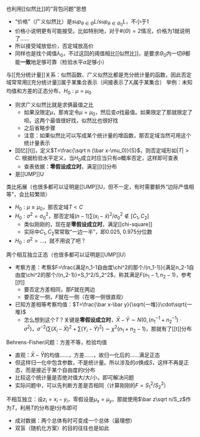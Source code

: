 也利用[[似然比]]的“背包问题”思想
- “价格”（广义似然比）是$sup_{\theta\in \Theta}L/sup_{\theta\in\Theta_0}L$，不小于1
- 价格小说明更有可能接受。比如特别地，对于$\#(\Theta)=2$情况，价格为1就说明了……
- 所以接受域放低价，否定域放高价
- 同样也是找个阈值$\lambda_0$，不过这回的阈值相比[[似然比]]，是要求$\Theta_0$内一切$\theta$都能**一致**地足够可靠（检验水平$\alpha$足够小）

与[[充分统计量]]关系：似然函数、广义似然比都是充分统计量的函数，因此否定域常常用[[充分统计量]]属于某集合表示（间接表示了$X_i$属于某集合）
举例：未知均值和方差的正态分布，$H_0:\mu=\mu_0$
- 则求广义似然比就是求俩最值之比
  - 如果没限定$\mu$，那肯定令$\mu=\mu_0$，然后变$\sigma$找最值。如果限定了那就限定了呗。这两个最值很好找，似然比也很好找
  - 之后省略步骤
  - 注意：如果似然比可以写成某个统计量的增函数，那否定域当然可用这个统计量表示
- 回忆[[t]]，定义$T=\frac{\sqrt n (\bar x-\mu_0)}{S}$，则否定域形如$|T|>C$. 根据检验水平定义，当$H_0$成立时应当只有$\alpha$概率否定，这样即可查表
  - 查表依据：**零假设成立时**，满足[[t]]分布
- 是[[UMP]]U

类比拓展（也很多都可以证明是[[UMP]]U，但不一定，有时需要额外“边际产值相等”，会比较繁琐）
- $H_0:\mu\ge \mu_0$，那否定域$T<C$
- $H_0:\sigma^2=\sigma_0^2$，那否定域$(n-1)\sum(x_i-\bar x)^2/\sigma_0^2\notin [C_1,C_2]$
  - 类似刚刚的，现在是**零假设成立时**，满足[[chi-square]]
  - 实际中$C_1,C_2$常常取“一边一半”，即0.025, 0.975分位数
- $H_0:\sigma^2>...$，就不用说了吧？

两个相互独立正态（也很多都可以证明是[[UMP]]U）
- 考察方差：考察$F=\frac{满足n_1-1自由度\chi^2的那个/(n_1-1)}{满足n_2-1自由度\chi^2的那个/(n_2-1)}=S_1^2/S_2^2$，称其满足$F(n_1-1,n_2-1)$，参考[[f]]
  - 要否定方差相同，那$F$就在两边
  - 要否定一侧，$F$就在一侧（在哪一侧很直观）
- 已知方差相等考察均值：$T=\frac{\bar x-\bar y}{\sqrt{一堆}}\cdot\sqrt{一堆}$
  - 怎么想到这个$T$？关键是**零假设成立时**，$\bar X-\bar Y\sim N(0,(n_1^{-1}+n_2^{-1})\cdot \sigma^2)$，$\sigma^{-2}(\sum (X_i-\bar X)^2+\sum(Y_i-\bar Y)^2)\sim \chi^2(n_1+n_2-1)$，那就有了[[t]]分布

Behrens-Fisher问题：方差不等，检验均值
- 直观：$\bar X-\bar Y$的均值……，方差……，故归一化后的……满足正态
- 但这样归一化中包含参数，不是统计量。所以涉及的$\sigma$换成$S$，这样不再是正态，而是接近于某个自由度的$t$分布
- 比较这个统计量是否绝对值大/大/小，即可解决问题
- 实际问题中，可以先判断方差是否相同（计算刚刚的$F=S_1^2/S_2^2$）

不相互独立：设$z_i=x_i-y_i$，零假设是$\mu_x=\mu_y$，那就使用$\bar z\sqrt n/S_z$作为$T$，利用$T$的分布是t分布即可
- 成对数据：两个总体有时可变成一个总体（最理想）
- 双盲（随机化方案）的目的往往也是如此